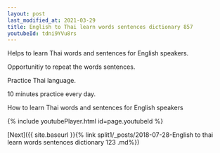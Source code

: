 ```yaml
---
layout: post
last_modified_at: 2021-03-29
title: English to Thai learn words sentences dictionary 857 
youtubeId: tdni9YVu8rs
---
```

 
 
Helps to learn Thai words and sentences for English speakers.

Opportunitiy to repeat the words sentences. 

Practice Thai language. 
 
10 minutes practice every day. 
 
How to learn Thai words and sentences for English speakers 
 
{% include youtubePlayer.html id=page.youtubeId %}
 
 
[Next]({{ site.baseurl }}{% link  split1/_posts/2018-07-28-English to thai learn words sentences dictionary 123 .md%})
 
